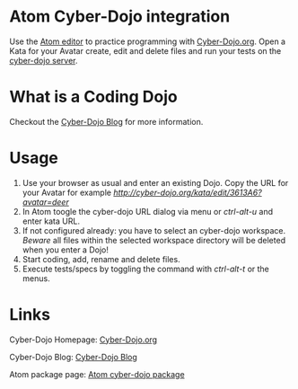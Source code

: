 # Atom Cyber-Dojo integration

Use the [Atom editor][atom] to practice programming with [Cyber-Dojo.org][cyber-dojo-org].
Open a Kata for your Avatar create, edit and delete files and run your tests on the [cyber-dojo server][cyber-dojo-org].

# What is a Coding Dojo
Checkout the [Cyber-Dojo Blog][blog-cyber-dojo] for more information.

# Usage
1. Use your browser as usual and enter an existing Dojo. Copy the URL for your
Avatar for example *http://cyber-dojo.org/kata/edit/3613A6?avatar=deer*
2. In Atom toogle the cyber-dojo URL dialog via menu or *ctrl-alt-u* and enter kata URL.
3. If not configured already: you have to select an cyber-dojo workspace. *Beware* all files within the selected workspace directory will be deleted when you enter a Dojo!
4. Start coding, add, rename and delete files.
5. Execute tests/specs by toggling the command with *ctrl-alt-t* or the menus.

# Links
Cyber-Dojo Homepage: [Cyber-Dojo.org][cyber-dojo-org]

Cyber-Dojo Blog: [Cyber-Dojo Blog][blog-cyber-dojo]

Atom package page: [Atom cyber-dojo package][atom-cyber-dojo]

[atom]: https://atom.io/ (Atom)
[blog-cyber-dojo]: http://blog.cyber-dojo.org/ (Blog Cyber-Dojo)
[cyber-dojo-org]: http://cyber-dojo.org (Cyber-Dojo.org)
[atom-cyber-dojo]: http://atom.io/packages/cyber-dojo (cyber-dojo)
